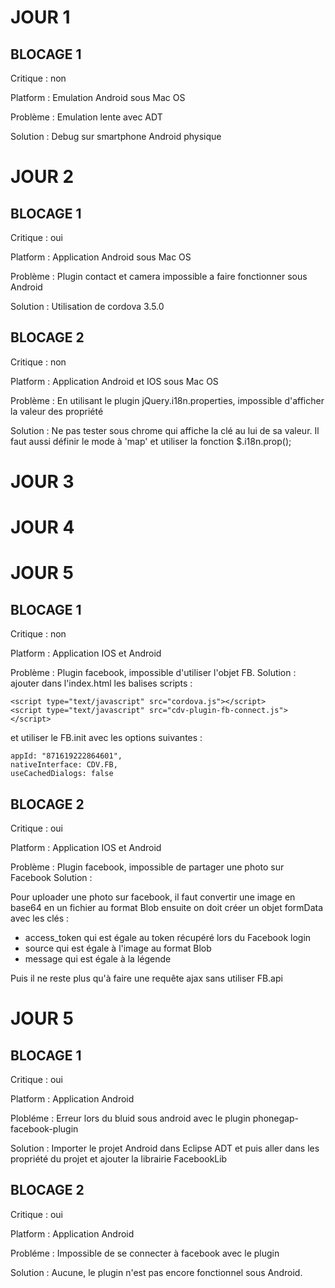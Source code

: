 JOUR 1
======


BLOCAGE 1
---------

Critique : non

Platform : Emulation Android sous Mac OS

Problème : Emulation lente avec ADT

Solution : Debug sur smartphone Android physique


JOUR 2
======

BLOCAGE 1
---------

Critique : oui

Platform : Application Android sous Mac OS 

Problème : Plugin contact et camera impossible a faire fonctionner sous Android 

Solution : Utilisation de cordova 3.5.0


BLOCAGE 2
---------

Critique : non

Platform : Application Android et IOS sous Mac OS 

Problème : En utilisant le plugin jQuery.i18n.properties, impossible d'afficher la valeur des propriété 

Solution : Ne pas tester sous chrome qui affiche la clé au lui de sa valeur. Il faut aussi définir le mode à 'map' et utiliser la fonction $.i18n.prop();


JOUR 3
======

JOUR 4
======

JOUR 5
======

BLOCAGE 1
---------

Critique : non
 
Platform : Application IOS et Android

Problème : Plugin facebook, impossible d'utiliser l'objet FB.
Solution : 
ajouter dans l'index.html les balises scripts :

```
<script type="text/javascript" src="cordova.js"></script>
<script type="text/javascript" src="cdv-plugin-fb-connect.js"></script>
```
et utiliser le FB.init avec les options suivantes :

```
appId: "871619222864601",
nativeInterface: CDV.FB,
useCachedDialogs: false
```

BLOCAGE 2
---------

Critique : oui
 
Platform : Application IOS et Android

Problème : Plugin facebook, impossible de partager une photo sur Facebook
Solution : 

Pour uploader une photo sur facebook, il faut convertir une image en base64 en un fichier au format Blob 
ensuite on doit créer un objet formData avec les clés :
 - access_token qui est égale au token récupéré lors du Facebook login
 - source qui est égale à l'image au format Blob
 - message qui est égale à la légende

Puis il ne reste plus qu'à faire une requête ajax sans utiliser FB.api

JOUR 5
======

BLOCAGE 1
----------

Critique : oui

Platform : Application Android

Plobléme : Erreur lors du bluid sous android avec le plugin phonegap-facebook-plugin

Solution :  Importer le projet Android dans Eclipse ADT et puis aller dans les propriété du projet et ajouter la librairie FacebookLib

BLOCAGE 2
---------

Critique : oui

Platform : Application Android

Probléme : Impossible de se connecter à facebook avec le plugin

Solution : Aucune, le plugin n'est pas encore fonctionnel sous Android.



